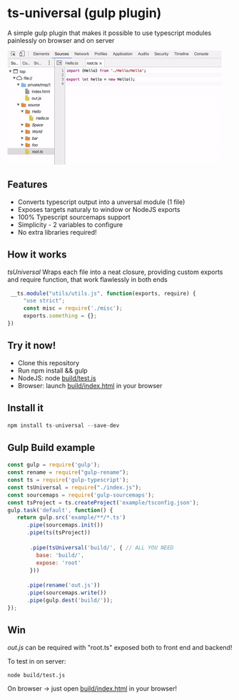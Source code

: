 # ts-universal (gulp plugin)

A simple gulp plugin that makes it possible to use typescript modules painlessly on browser and on server

![Coding](tsuniversal.gif)

## Features

* Converts typescript output into a unversal module (1 file)
* Exposes targets naturaly to window or NodeJS exports
* 100% Typescript sourcemaps support
* Simplicity - 2 variables to configure
* No extra libraries required!


## How it works

*tsUniversal* Wraps each file into a neat closure, providing custom exports and require function, that work flawlessly in both ends
```js
 __ts.module("utils/utils.js", function(exports, require) {
     "use strict";
     const misc = require('./misc');
     exports.something = {};
})
```

## Try it now!
* Clone this repository
* Run npm install && gulp
* NodeJS: node [build/test.js](build/test.js)
* Browser: launch [build/index.html](build/index.html) in your browser

## Install it

```js
npm install ts-universal --save-dev
```

## Gulp Build example

```js
const gulp = require('gulp');
const rename = require("gulp-rename");
const ts = require('gulp-typescript');
const tsUniversal = require("./index.js");
const sourcemaps = require('gulp-sourcemaps');
const tsProject = ts.createProject('example/tsconfig.json');
gulp.task('default', function() {
   return gulp.src('example/**/*.ts')
      .pipe(sourcemaps.init())
      .pipe(ts(tsProject))
       
       .pipe(tsUniversal('build/', { // ALL YOU NEED
         base: 'build/',
         expose: 'root'
       }))
      
      .pipe(rename('out.js'))
      .pipe(sourcemaps.write())
      .pipe(gulp.dest('build/'));
});

```

## Win

*out.js* can be required with "root.ts" exposed both to front end and backend!

To test in on server:

```bash
node build/test.js
```

On browser -> just open [build/index.html](build/index.html) in your browser!
